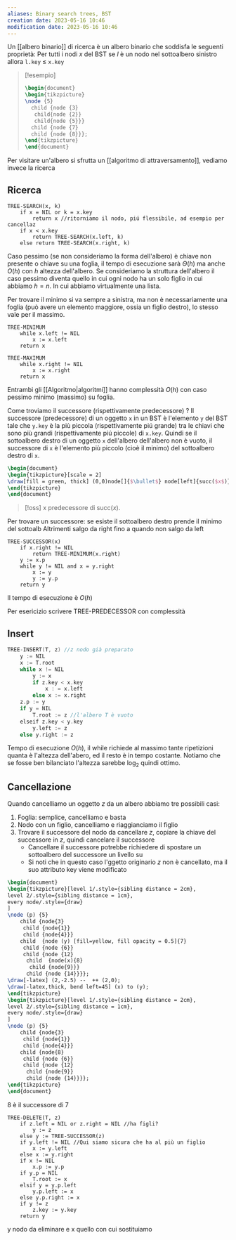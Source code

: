 ```yaml
---
aliases: Binary search trees, BST
creation date: 2023-05-16 10:46
modification date: 2023-05-16 10:46
---
```


Un [[albero binario]] di ricerca è un albero binario che soddisfa le seguenti proprietà:
Per tutti i nodi $x$ del BST se $l$ è un nodo nel sottoalbero sinistro allora `l.key` $\leq$ `x.key`

> [!esempio]
> ```tikz
> \begin{document}
> \begin{tikzpicture}
> \node {5}
> 	child {node {3}
> 	 child{node {2}}
> 	 child{node {5}}}
> 	child {node {7}
> 	child {node {8}}};
> \end{tikzpicture}
> \end{document}
> ```

Per visitare un'albero si sfrutta un [[algoritmo di attraversamento]], vediamo invece la ricerca

## Ricerca
```
TREE-SEARCH(x, k)
	if x = NIL or k = x.key
		return x //ritorniamo il nodo, piú flessibile, ad esempio per cancellaz
	if x < x.key
		return TREE-SEARCH(x.left, k)
	else return TREE-SEARCH(x.right, k)
```
 Caso pessimo (se non consideriamo la forma dell'albero) è chiave non presente o chiave su una foglia, il tempo di esecuzione sarà $\Theta(h)$ ma anche $O(h)$ con $h$ altezza dell'albero. Se consideriamo la struttura dell'albero il caso pessimo diventa quello in cui ogni nodo ha un solo figlio in cui abbiamo $h = n$. In cui abbiamo virtualmente una lista.

 Per trovare il minimo si va sempre a sinistra, ma non è necessariamente una foglia (può avere un elemento maggiore, ossia un figlio destro), lo stesso vale per il massimo.

```
TREE-MINIMUM
	while x.left != NIL
		x := x.left
	return x
```

```
TREE-MAXIMUM
	while x.right != NIL
		x := x.right
	return x
```

Entrambi gli [[Algoritmo|algoritmi]] hanno complessità $O(h)$ con caso pessimo minimo (massimo) su foglia.

Come troviamo il successore (rispettivamente predecessore) ? Il successore  (predecessore) di un oggetto `x` in un BST è l'elemento `y` del BST tale che `y.key` è la più piccola (rispettivamente piú grande) tra le chiavi che sono più grandi (rispettivamente piú piccole) di `x.key`.
Quindi se il sottoalbero destro di un oggetto `x` dell'albero dell'albero non è vuoto, il successore di `x` è l'elemento più piccolo (cioè il minimo) del sottoalbero destro di `x`.


```tikz
\begin{document}
\begin{tikzpicture}[scale = 2]
\draw[fill = green, thick] (0,0)node[]{$\bullet$} node[left]{succ($x$)} -- (1,1.4) node[above]{x} -- (2,0) -- (0,0);
\end{tikzpicture}
\end{document}
```
>[!oss] x predecessore di $\text{ succ}(x)$.

Per trovare un successore:
se esiste il sottoalbero destro
	prende il minimo del sottoalb
Altrimenti
	salgo da right fino a quando non salgo da left

```
TREE-SUCCESSOR(x)
	if x.right != NIL
		return TREE-MINIMUM(x.right)
	y := x.p
	while y != NIL and x = y.right
		x := y
		y := y.p
	return y
```

Il tempo di esecuzione è $O(h)$

Per esericizio scrivere TREE-PREDECESSOR con complessità

## Insert

```c
TREE-INSERT(T, z) //z nodo già preparato
	y := NIL
	x := T.root
	while x != NIL
		y := x
		if z.key < x.key
			x : = x.left
		else x := x.right
	z.p := y
	if y = NIL
		T.root := z //l'albero T è vuoto
	elseif z.key < y.key
		y.left := z
	else y.right := z

```

Tempo di esecuzione $O(h)$, il while richiede al massimo tante ripetizioni quanta è l'altezza dell'abero, ed il resto è in tempo costante. Notiamo che se fosse ben bilanciato l'altezza sarebbe $\log_{2}$ quindi ottimo.


## Cancellazione
Quando cancelliamo un oggetto $z$ da un albero abbiamo tre possibili casi:
1. Foglia: semplice, cancelliamo e basta
2. Nodo con un figlio, cancelliamo e riaggianciamo il figlio
3. Trovare il successore del nodo da cancellare $z$, copiare la chiave del successore in $z$, quindi cancelare il successore
	- Cancellare il successore potrebbe richiedere di spostare un sottoalbero del successore un livello su
	- Si noti che in questo caso l'ggetto originario $z$ non è cancellato, ma il suo attributo key viene modificato

```tikz
\begin{document}
\begin{tikzpicture}[level 1/.style={sibling distance = 2cm},
level 2/.style={sibling distance = 1cm},
every node/.style={draw}
]
\node (p) {5} 
	child {node{3}
	 child {node{1}}
	 child {node{4}}}
	child  {node (y) [fill=yellow, fill opacity = 0.5]{7}
	 child {node {6}}
	 child {node {12}
	  child  {node(x){8}
	   child {node{9}}}
	  child {node {14}}}};
\draw[-latex] (2,-2.5) --  ++ (2,0);
\draw[-latex,thick, bend left=45] (x) to (y);
\end{tikzpicture}
\begin{tikzpicture}[level 1/.style={sibling distance = 2cm},
level 2/.style={sibling distance = 1cm},
every node/.style={draw}
]
\node (p) {5} 
	child {node{3}
	 child {node{1}}
	 child {node{4}}}
	child {node{8}
	 child {node {6}}
	 child {node {12}
	  child {node{9}}
	  child {node {14}}}};
\end{tikzpicture}
\end{document}
```

8 è il successore di 7

```
TREE-DELETE(T, z)
	if z.left = NIL or z.right = NIL //ha figli?
		y := z
	else y := TREE-SUCCESSOR(z)
	if y.left != NIL //Qui siamo sicura che ha al più un figlio
		x := y.left 
	else x := y.right
	if x != NIL
		x.p := y.p
	if y.p = NIL
		T.root := x
	elsif y = y.p.left
		y.p.left := x
	else y.p.right := x
	if y != z
		z.key := y.key
	return y
```

y nodo da eliminare e x quello con cui sostituiamo